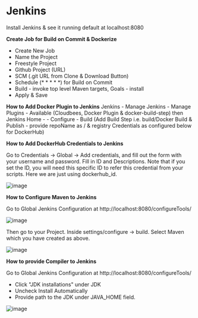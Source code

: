 # Jenkins

Install Jenkins & see it running default at localhost:8080

**Create Job for Build on Commit & Dockerize**
- Create New Job
- Name the Project
- Freestyle Project
- Github Project (URL)
- SCM (.git URL from Clone & Download Button)
- Schedule (* * * * *) for Build on Commit
- Build - invoke top level Maven targets, Goals - install
- Apply & Save

**How to Add Docker Plugin to Jenkins**
Jenkins - Manage Jenkins - Manage Plugins - Available (Cloudbees, Docker Plugin & docker-build-step)
then Jenkins Home - <Project> - Configure - Build (Add Build Step i.e. build/Docker Build & Publish - provide repoName as <DockerID>/<imageName> & registry Credentials as configured below for DockerHub)

**How to Add DockerHub Credentials to Jenkins**

Go to Credentials → Global → Add credentials, and fill out the form with your username and password. Fill in ID and Descriptions. Note that if you set the ID, you will need this specific ID to refer this credential from your scripts. Here we are just using dockerhub_id.

![image](https://user-images.githubusercontent.com/93154062/153647993-345ce6bb-521c-4e54-9378-7c599ce822ff.png)

**How to Configure Maven to Jenkins**

Go to Global Jenkins Configuration at http://localhost:8080/configureTools/

![image](https://user-images.githubusercontent.com/93154062/153914332-db0aee8d-e584-40b8-80fd-7993a507dfdd.png)

Then go to your Project. Inside settings/configure -> build. Select Maven which you have created as above.

![image](https://user-images.githubusercontent.com/93154062/153914407-053c137e-6e9e-425f-871a-a006b6addfe4.png)

**How to provide Compiler to Jenkins**

Go to Global Jenkins Configuration at http://localhost:8080/configureTools/
- Click "JDK installations" under JDK
- Uncheck Install Automatically
- Provide path to the JDK under JAVA_HOME field.

![image](https://user-images.githubusercontent.com/93154062/153915362-3ea5be68-a64a-4802-bd67-8beb0b62812c.png)
